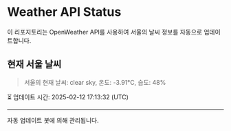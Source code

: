 
# Weather API Status

이 리포지토리는 OpenWeather API를 사용하여 서울의 날씨 정보를 자동으로 업데이트합니다.

## 현재 서울 날씨
> 서울의 현재 날씨: clear sky, 온도: -3.91°C, 습도: 48%

⏳ 업데이트 시간: 2025-02-12 17:13:32 (UTC)

---
자동 업데이트 봇에 의해 관리됩니다.

